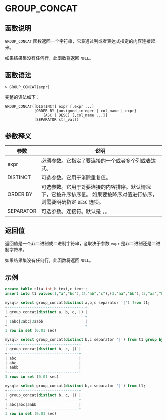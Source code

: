 # **GROUP_CONCAT**

## **函数说明**

`GROUP_CONCAT` 函数返回一个字符串，它将通过列或者表达式指定的内容连接起来。

如果结果集没有任何行，此函数将返回 `NULL`。

## **函数语法**

```
> GROUP_CONCAT(expr)
```

完整的语法如下：

```
GROUP_CONCAT([DISTINCT] expr [,expr ...]
             [ORDER BY {unsigned_integer | col_name | expr}
                 [ASC | DESC] [,col_name ...]]
             [SEPARATOR str_val])
```

## **参数释义**

|  参数  | 说明 |
|  ----  | ----  |
| expr  | 必须参数。它指定了要连接的一个或者多个列或表达式。 |
| DISTINCT | 可选参数。它用于消除重复值。|
| ORDER BY | 可选参数。它用于对要连接的内容排序。默认情况下，它按升序排序值。 如果要按降序对值进行排序，则需要明确指定 `DESC` 选项。|
|SEPARATOR | 可选参数。连接符。默认是 `,`。|

## **返回值**

返回值是一个非二进制或二进制字符串，这取决于参数 `expr` 是非二进制还是二进制字符串。

如果结果集没有任何行，此函数将返回 `NULL`。

## **示例**

```sql
create table t1(a int,b text,c text);
insert into t1 values(1,"a","bc"),(2,"ab","c"),(3,"aa","bb"),(3,"aa","bb");

mysql> select group_concat(distinct a,b,c separator '|') from t1;
+-----------------------------------+
| group_concat(distinct a, b, c, |) |
+-----------------------------------+
| 1abc|2abc|3aabb                   |
+-----------------------------------+
1 row in set (0.01 sec)

mysql> select group_concat(distinct b,c separator '|') from t1 group by a;
+--------------------------------+
| group_concat(distinct b, c, |) |
+--------------------------------+
| abc                            |
| abc                            |
| aabb                           |
+--------------------------------+
3 rows in set (0.01 sec)

mysql> select group_concat(distinct b,c separator '|') from t1;
+--------------------------------+
| group_concat(distinct b, c, |) |
+--------------------------------+
| abc|abc|aabb                   |
+--------------------------------+
1 row in set (0.01 sec)
```
